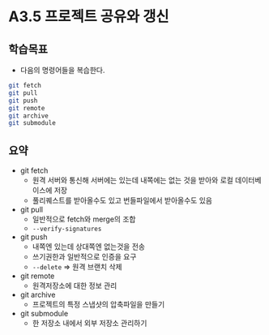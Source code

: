 # A3.5 프로젝트 공유와 갱신

## 학습목표
- 다음의 명령어들을 복습한다.
```bash
git fetch
git pull
git push
git remote
git archive
git submodule
```

## 요약
- git fetch
   - 원격 서버와 통신해 서버에는 있는데 내쪽에는 없는 것을 받아와 로컬 데이터베이스에 저장
   - 풀리퀘스트를 받아올수도 있고 번들파일에서 받아올수도 있음
- git pull
   - 일반적으로 fetch와 merge의 조합
   - `--verify-signatures`
- git push
   - 내쪽엔 있는데 상대쪽엔 없는것을 전송
   - 쓰기권한과 일반적으로 인증을 요구
   - `--delete` => 원격 브랜치 삭제
- git remote
   - 원격저장소에 대한 정보 관리
- git archive
   - 프로젝트의 특정 스냅샷의 압축파일을 만들기
- git submodule
   - 한 저장소 내에서 외부 저장소 관리하기
